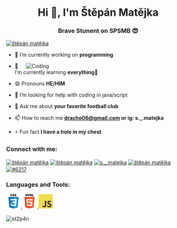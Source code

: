 <h1 align="center">Hi 👋, I'm Štěpán Matějka</h1>
<h3 align="center">Brave Stunent on SPSMB 😎</h3>


<p align="left"> <a href="https://twitter.com/Drachoduss" target="blank"><img src="https://img.shields.io/twitter/follow/štěpán matějka?logo=twitter&style=for-the-badge" alt="štěpán matějka" /></a> </p>

- 🔭 I’m currently working on **programming**

 <img align="right" alt="Coding" width="450" src="https://i.imgflip.com/5yauub.gif">

- 🌱 I’m currently learning **everything🤣**

- 😄 Pronouns **HE/HIM**

- 🤝 I’m looking for help with coding in java/script


- 💬 Ask me about **your favorite football club**

- 📫 How to reach me **dracho06@gmail.com or ig: s._.matejka**

- ⚡ Fun fact **I have a hole in my chest**

<h3 align="left">Connect with me:</h3>
<p align="left">
<a href="https://twitter.com/štěpán matějka" target="blank"><img align="center" src="https://raw.githubusercontent.com/rahuldkjain/github-profile-readme-generator/master/src/images/icons/Social/twitter.svg" alt="štěpán matějka" height="30" width="40" /></a>
<a href="https://fb.com/štěpán matějka" target="blank"><img align="center" src="https://raw.githubusercontent.com/rahuldkjain/github-profile-readme-generator/master/src/images/icons/Social/facebook.svg" alt="štěpán matějka" height="30" width="40" /></a>
<a href="https://instagram.com/s._.matejka" target="blank"><img align="center" src="https://raw.githubusercontent.com/rahuldkjain/github-profile-readme-generator/master/src/images/icons/Social/instagram.svg" alt="s._.matejka" height="30" width="40" /></a>
<a href="https://www.youtube.com/c/štěpán matějka" target="blank"><img align="center" src="https://raw.githubusercontent.com/rahuldkjain/github-profile-readme-generator/master/src/images/icons/Social/youtube.svg" alt="štěpán matějka" height="30" width="40" /></a>
<a href="https://discord.gg/#6217" target="blank"><img align="center" src="https://raw.githubusercontent.com/rahuldkjain/github-profile-readme-generator/master/src/images/icons/Social/discord.svg" alt="#6217" height="30" width="40" /></a>
</p>

<h3 align="left">Languages and Tools:</h3>
<p align="left"> <a href="https://www.w3schools.com/css/" target="_blank" rel="noreferrer"> <img src="https://raw.githubusercontent.com/devicons/devicon/master/icons/css3/css3-original-wordmark.svg" alt="css3" width="40" height="40"/> </a> <a href="https://www.w3.org/html/" target="_blank" rel="noreferrer"> <img src="https://raw.githubusercontent.com/devicons/devicon/master/icons/html5/html5-original-wordmark.svg" alt="html5" width="40" height="40"/> </a> <a href="https://developer.mozilla.org/en-US/docs/Web/JavaScript" target="_blank" rel="noreferrer"> <img src="https://raw.githubusercontent.com/devicons/devicon/master/icons/javascript/javascript-original.svg" alt="javascript" width="40" height="40"/> </a> </p>

<p><img align="center" src="https://github-readme-streak-stats.herokuapp.com/?user=st2p4n&" alt="st2p4n" /></p>
